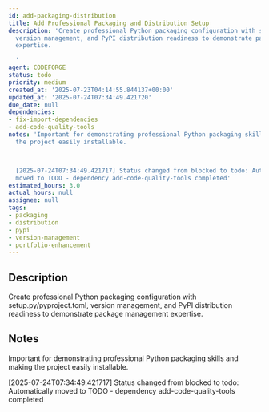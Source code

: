 ```yaml
---
id: add-packaging-distribution
title: Add Professional Packaging and Distribution Setup
description: 'Create professional Python packaging configuration with setup.py/pyproject.toml,
  version management, and PyPI distribution readiness to demonstrate package management
  expertise.

  '
agent: CODEFORGE
status: todo
priority: medium
created_at: '2025-07-23T04:14:55.844137+00:00'
updated_at: '2025-07-24T07:34:49.421720'
due_date: null
dependencies:
- fix-import-dependencies
- add-code-quality-tools
notes: 'Important for demonstrating professional Python packaging skills and making
  the project easily installable.



  [2025-07-24T07:34:49.421717] Status changed from blocked to todo: Automatically
  moved to TODO - dependency add-code-quality-tools completed'
estimated_hours: 3.0
actual_hours: null
assignee: null
tags:
- packaging
- distribution
- pypi
- version-management
- portfolio-enhancement
---
```


## Description

Create professional Python packaging configuration with setup.py/pyproject.toml, version management, and PyPI distribution readiness to demonstrate package management expertise.


## Notes

Important for demonstrating professional Python packaging skills and making the project easily installable.


[2025-07-24T07:34:49.421717] Status changed from blocked to todo: Automatically moved to TODO - dependency add-code-quality-tools completed

